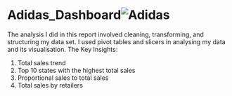 # Adidas_Dashboard![Adidas](https://github.com/Ugochianucha/Adidas_Dashboard/assets/126085848/f6ef2b06-823a-4b1c-85ef-288ba714207f)
The analysis I did in this report involved cleaning, transforming, and structuring my data set. I used pivot tables and slicers in analysing my data and its visualisation.
The Key Insights:
1. Total sales trend
2. Top 10 states with the highest total sales
3. Proportional sales to total sales
4. Total sales by retailers
